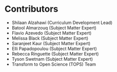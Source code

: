 # Contributors

- Shilaan Alzahawi (Curriculum Development Lead)
- Batool Almarzouq (Subject Matter Expert)
- Flavio Azevedo (Subject Matter Expert)
- Melissa Black (Subject Matter Expert)
- Saranjeet Kaur (Subject Matter Expert)
- Elli Papadopoulou (Subject Matter Expert)
- Rebecca Ringuette (Subject Matter Expert)
- Tyson Swetnam (Subject Matter Expert)
- Transform to Open Science (TOPS) Team